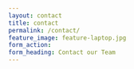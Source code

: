 ```yaml
---
layout: contact
title: contact
permalink: /contact/
feature_image: feature-laptop.jpg
form_action:
form_heading: Contact our Team
---
```

